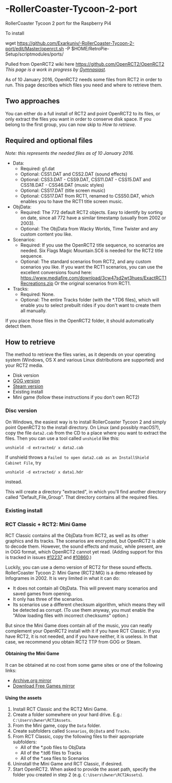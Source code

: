 # -RollerCoaster-Tycoon-2-port
 RollerCoaster Tycoon 2 port for the Raspberry Pi4


To install 

wget https://github.com/Exarkuniv/-RollerCoaster-Tycoon-2-port/edit/Master/openrct.sh -P $HOME/RetroPie-Setup/scriptmodules/ports/


Pulled from OpenRCT2 wiki here https://github.com/OpenRCT2/OpenRCT2
_This page is a work in progress by [Gymnasiast](https://github.com/Gymnasiast)._

As of 10 January 2016, OpenRCT2 needs some files from RCT2 in order to run. This page describes which files you need and where to retrieve them.

## Two approaches
You can either do a full install of RCT2 and point OpenRCT2 to its files, or only extract the files you want in order to conserve disk space. If you belong to the first group, you can now skip to _How to retrieve_.

## Required and optional files
_Note: this represents the needed files as of 10 January 2016._
* Data:
  * Required: g1.dat
  * Optional: CSS1.DAT and CSS2.DAT (sound effects)
  * Optional: CSS3.DAT - CSS9.DAT, CSS11.DAT - CSS15.DAT and CSS18.DAT - CSS46.DAT (music styles)
  * Optional: CSS17.DAT (title screen music)
  * Optional: CSS17.DAT from RCT1, renamed to CSS50.DAT, which enables you to have the RCT1 title screen music.
* ObjData:
  * Required: The 772 default RCT2 objects. Easy to identify by sorting on date, since all 772 have a similar timestamp (usually from 2002 or 2003).
  * Optional: The ObjData from Wacky Worlds, Time Twister and any custom content you like.
* Scenarios:
  * Required: If you use the OpenRCT2 title sequence, no scenarios are needed. Six Flags Magic Mountain.SC6 is needed for the RCT2 title sequence.
  * Optional: The standard scenarios from RCT2, and any custom scenarios you like. If you want the RCT1 scenarios, you can use the excellent conversions found here: https://www.mediafire.com/download/3cw47sd2wt3hues/ExactRCT1Recreations.zip
Or the original scenarios from RCT1.
* Tracks:
  * Required: None.
  * Optional: The entire Tracks folder (with the *.TD6 files), which will enable you to select prebuilt rides if you don't want to create them all manually.

If you place those files in the OpenRCT2 folder, it should automatically detect them.

## How to retrieve
The method to retrieve the files varies, as it depends on your operating system (Windows, OS X and various Linux distributions are supported) and your RCT2 media.
  * Disk version
  * [GOG version](https://www.gog.com/game/rollercoaster_tycoon_2)
  * [Steam version](https://store.steampowered.com/app/285330/)
  * Existing install
  * Mini game (follow these instructions if you don't own RCT2)

### Disc version
On Windows, the easiest way is to install RollerCoaster Tycoon 2 and simply point OpenRCT2 to the install directory. On Linux (and possibly macOS?), copy the file `data2.cab` from the CD to a place where you want to extract the files. Then you can use a tool called `unshield` like this:
```
unshield -d extracted/ x data2.cab
```
If unshield throws a `Failed to open data2.cab as an InstallShield Cabinet File`, try
```
unshield -d extracted/ x data1.hdr
```
instead.

This will create a directory "extracted", in which you'll find another directory called "Default_File_Group". That directory contains all the required files.

### Existing install
### RCT Classic + RCT2: Mini Game
RCT Classic contains all the ObjData from RCT2, as well as its other graphics and its tracks. The scenarios are encrypted, but OpenRCT2 is able to decode them. However, the sound effects and music, while present, are in OGG format, which OpenRCT2 cannot yet read. (Adding support for this is tracked in issues [#12237](https://github.com/OpenRCT2/OpenRCT2/issues/12237) and [#10860](https://github.com/OpenRCT2/OpenRCT2/issues/10860).)

Luckily, you can use a demo version of RCT2 for these sound effects. RollerCoaster Tycoon 2: Mini Game (RCT2:MG) is a demo released by Infogrames in 2002. It is very limited in what it can do:
* It does not contain all ObjData. This will prevent many scenarios and saved games from opening.
* It only has three of the scenarios.
* Its scenarios use a different checksum algorithm, which means they will be detected as corrupt. (To use them anyway, you must enable the "Allow loading files with incorrect checksums" option.)

But since the Mini Game does contain all of the music, you can neatly complement your OpenRCT2 install with it if you have RCT Classic. If you have RCT2, it is not needed, and if you have neither, it is useless. In that case, we recommend you obtain RCT2 TTP from GOG or Steam.

#### Obtaining the Mini Game
It can be obtained at no cost from some game sites or one of the following links:
  * [Archive.org mirror](https://archive.org/download/RollerCoasterTycoon2Demos/RCT2_Demo.exe)
  * [Download Free Games mirror](https://www.download-free-games.com/dl/rollercoaster_tycoon2)

#### Using the assets
1. Install RCT Classic and the RCT2 Mini Game.
2. Create a folder somewhere on your hard drive. E.g.: `C:\Users\Owner\RCT2Assets`.
3. From the Mini game, copy the `Data` folder.
4. Create subfolders called `Scenarios`, `ObjData` and `Tracks`.
5. From RCT Classic, copy the following files to their appropriate subfolders:
    * All of the *.pob files to ObjData
    * All of the *.td6 files to Tracks
    * All of the *.sea files to Scenarios
6. Uninstall the Mini Game and RCT Classic, if desired.
7. Start OpenRCT2. When asked to provide the asset path, specify the folder you created in step 2 (e.g. `C:\Users\Owner\RCT2Assets`).
